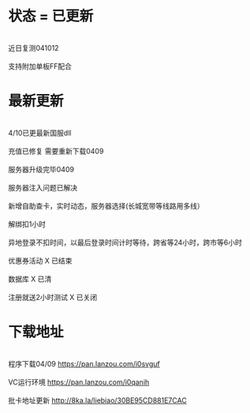 

# 状态 = 已更新

</br> 近日复测041012</br>
</br> 支持附加单板FF配合 </br>

# 最新更新
 
</br> 4/10已更最新国服dll</br>
</br> 充值已修复 需要重新下载0409</br>
</br> 服务器升级完毕0409</br>
</br> 服务器注入问题已解决</br>
</br> 新增自助查卡，实时动态，服务器选择(长城宽带等线路用多线）</br>
</br> 解绑扣1小时</br>
</br> 异地登录不扣时间，以最后登录时间计时等待，跨省等24小时，跨市等6小时</br> 
</br> 优惠券活动 X 已结束</br>
</br> 数据库 X 已清</br>
</br> 注册就送2小时测试 X 已关闭</br>


# 下载地址 

</br>程序下载04/09 https://pan.lanzou.com/i0svguf</br>
</br>VC运行环境 https://pan.lanzou.com/i0qanih</br>
</br>批卡地址更新 http://8ka.la/liebiao/30BE95CD881E7CAC</br>
 
